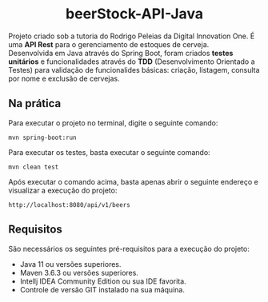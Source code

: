 <h1 align="center">
   beerStock-API-Java
</h1>


Projeto criado sob a tutoria do Rodrigo Peleias da Digital Innovation One. É uma **API Rest** para o gerenciamento de estoques de cerveja.   
Desenvolvida em Java através do Spring Boot, foram criados **testes unitários** e funcionalidades através do **TDD** (Desenvolvimento Orientado a Testes) para validação de funcionalides básicas: criação, listagem, consulta por nome e exclusão de cervejas.

## Na prática

Para executar o projeto no terminal, digite o seguinte comando:

```shell script
mvn spring-boot:run 
```

Para executar os testes, basta executar o seguinte comando:

```shell script
mvn clean test
```

Após executar o comando acima, basta apenas abrir o seguinte endereço e visualizar a execução do projeto:

```
http://localhost:8080/api/v1/beers
```
## Requisitos
São necessários os seguintes pré-requisitos para a execução do projeto:

* Java 11 ou versões superiores.
* Maven 3.6.3 ou versões superiores.
* Intellj IDEA Community Edition ou sua IDE favorita.
* Controle de versão GIT instalado na sua máquina.

